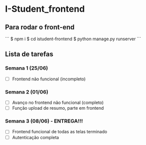# I-Student_frontend <br/>

<h2>Para rodar o front-end</h2>
```
$ npm i
$ cd istudent-frontend
$ python manage.py runserver
```

## Lista de tarefas <br/>

### Semana 1 (25/06)
- [ ] Frontend não funcional (incompleto) <br/>

### Semana 2 (01/06)
- [ ] Avanço no frontend não funcional (completo)
- [ ] Função upload de resumo, parte em frontend <br/>

### Semana 3 (08/06) - ENTREGA!!!
- [ ] Frontend funcional de todas as telas terminado 
- [ ] Autenticação completa
